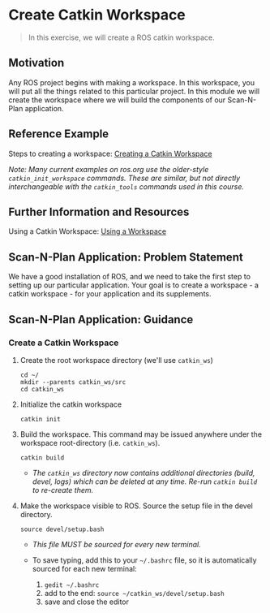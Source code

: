 # Create Catkin Workspace
> In this exercise, we will create a ROS catkin workspace.

## Motivation
Any ROS project begins with making a workspace. In this workspace, you will put all the things related to this particular project. In this module we will create the workspace where we will build the components of our Scan-N-Plan application.

## Reference Example
Steps to creating a workspace: [Creating a Catkin Workspace](http://wiki.ros.org/catkin/Tutorials/create_a_workspace)

_Note: Many current examples on ros.org use the older-style `catkin_init_workspace` commands.  These are similar, but not directly interchangeable with the `catkin_tools` commands used in this course._

## Further Information and Resources
Using a Catkin Workspace: [Using a Workspace](http://wiki.ros.org/catkin/Tutorials/using_a_workspace)

## Scan-N-Plan Application: Problem Statement
We have a good installation of ROS, and we need to take the first step to setting up our particular application. Your goal is to create a workspace - a catkin workspace - for your application and its supplements.

## Scan-N-Plan Application: Guidance

### Create a Catkin Workspace

1. Create the root workspace directory (we'll use `catkin_ws`)

   ```
   cd ~/
   mkdir --parents catkin_ws/src
   cd catkin_ws
   ```

2. Initialize the catkin workspace

   ```
   catkin init
   ```

3. Build the workspace. This command may be issued anywhere under the workspace root-directory (i.e. `catkin_ws`).

   ```
   catkin build
   ```

   * _The `catkin_ws` directory now contains additional directories (build, devel, logs) which can be deleted at any time. Re-run `catkin build` to re-create them._

4. Make the workspace visible to ROS. Source the setup file in the devel directory.

   ```
   source devel/setup.bash
   ```

   * _This file MUST be sourced for every new terminal._
   * To save typing, add this to your `~/.bashrc` file, so it is automatically sourced for each new terminal:

     1. `gedit ~/.bashrc`
     1. add to the end: `source ~/catkin_ws/devel/setup.bash`
     1. save and close the editor
